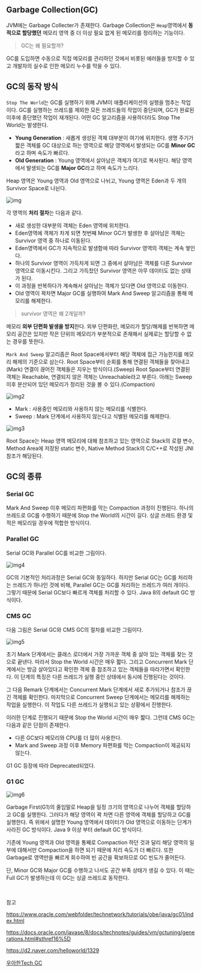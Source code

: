 ## Garbage Collection(GC)

JVM에는 Garbage Collecter가 존재한다. Garbage Collection은 `Heap`영역에서 **동적으로 할당했던** 메모리 영역 중 더 이상 필요 없게 된 메모리를 정리하는 기능이다.

> GC는 왜 필요할까?

GC를 도입하면 수동으로 직접 메모리를 관리하던 것에서 비롯된 에러들을 방지할 수 있고 개발자의 실수로 인한 메모리 누수를 막을 수 있다.

## GC의 동작 방식

`Stop The World`는 GC를 실행하기 위해 JVM이 애플리케이션의 실행을 멈추는 작업이다. GC를 실행하는 쓰레드를 제외한 모든 쓰레드들의 작업이 중단되며, GC가 완료된 이후에 중단했던 작업이 재개된다. 어떤 GC 알고리즘을 사용하더라도 Stop The World는 발생한다.

- **Young Generation** : 새롭게 생성된 객체 대부분이 여기에 위치한다. 생명 주기가 짧은 객체를 GC 대상으로 하는 영역으로 해당 영역에서 발생되는 GC를 **Minor GC**라고 하며 속도가 빠르다.
- **Old Generation** : Young 영역에서 살아남은 객체가 여기로 복사된다. 해당 영역에서 발생되는 GC를 **Major GC**라고 하며 속도가 느리다.

Heap 영역은 Young 영역과 Old 영역으로 나뉘고, Young 영역은 Eden과 두 개의 Survivor Space로 나뉜다.

![img](https://github.com/dilmah0203/TIL/blob/main/Image/Heap.png)

각 영역의 **처리 절차**는 다음과 같다.

- 새로 생성한 대부분의 객체는 Eden 영역에 위치한다.
- Eden영역에 객체가 차게 되면 첫번째 Minor GC가 발생한 후 살아남은 객체는 Survivor 영역 중 하나로 이동된다.
- Eden영역에서 GC가 지속적으로 발생함에 따라 Survivor 영역의 객체는 계속 쌓인다. 
- 하나의 Survivor 영역이 가득차게 되면 그 중에서 살아남은 객체를 다른 Survivor영역으로 이동시킨다. 그리고 가득찼던 Survivor 영역은 아무 데이터도 없는 상태가 된다.
- 이 과정을 반복하다가 계속해서 살아남는 객체가 있다면 Old 영역으로 이동한다. 
- Old 영역이 꽉차면 Major GC를 실행하여 Mark And Sweep 알고리즘을 통해 메모리를 해제한다.

> survivor 영역은 왜 2개일까?

메모리 **외부 단편화 발생을 방지**한다. 외부 단편화란, 메모리가 할당/해제를 반복하면 메모리 공간은 있지만 작은 단위의 메모리가 부분적으로 존재해서 실제로는 할당할 수 없는 경우를 뜻한다.

`Mark And Sweep` 알고리즘은 Root Space에서부터 해당 객체에 접근 가능한지를 메모리 해제의 기준으로 삼는다. Root Space부터 순회를 통해 연결된 객체들을 찾아내고(Mark) 연결이 끊어진 객체들은 지우는 방식이다.(Sweep) Root Space부터 연결된 객체는 Reachable, 연결되지 않은 객체는 Unreachable라고 부른다. 아래는 Sweep이후 분산되어 있던 메모리가 정리된 것을 볼 수 있다.(Compaction)

![img2](https://github.com/dilmah0203/TIL/blob/main/Image/Mark_Sweep.png)

- Mark : 사용중인 메모리와 사용하지 않는 메모리를 식별한다.
- Sweep : Mark 단계에서 사용하지 않는다고 식별된 메모리를 해제한다.

![img3](https://github.com/dilmah0203/TIL/blob/main/Image/Root%20Space.png)

Root Space는 Heap 영역 메모리에 대해 참조하고 있는 영역으로 Stack의 로컬 변수, Method Area에 저장된 static 변수, Native Method Stack의 C/C++로 작성된 JNI참조가 해당된다. 

## GC의 종류

### Serial GC

Mark And Sweep 이후 메모리 파편화를 막는 Compaction 과정이 진행된다. 하나의 쓰레드로 GC를 수행하기 때문에 Stop the World의 시간이 길다. 싱글 쓰레드 환경 및 적은 메모리일 경우에 적합한 방식이다.

### Parallel GC

Serial GC와 Parallel GC를 비교한 그림이다.

![img4](https://github.com/dilmah0203/TIL/blob/main/Image/Parallel%20GC.png)

GC의 기본적인 처리과정은 Serial GC와 동일하다. 하지만 Serial GC는 GC를 처리하는 쓰레드가 하나인 것에 비해, Parallel GC는 GC를 처리하는 쓰레드가 여러 개이다. 그렇기 때문에 Serial GC보다 빠르게 객체를 처리할 수 있다. Java 8의 default GC 방식이다.

### CMS GC

다음 그림은 Serial GC와 CMS GC의 절차를 비교한 그림이다. 

![img5](https://github.com/dilmah0203/TIL/blob/main/Image/CMS%20GC.png)

초기 Mark 단계에서는 클래스 로더에서 가장 가까운 객체 중 살아 있는 객체를 찾는 것으로 끝낸다. 따라서 Stop the World 시간은 매우 짧다. 그리고 Concurrent Mark 단계에서는 방금 살아있다고 확인한 객체 중 참조하고 있는 객체들을 따라가면서 확인한다. 이 단계의 특징은 다른 쓰레드가 실행 중인 상태에서 동시에 진행된다는 것이다.

그 다음 Remark 단계에서는 Concurrent Mark 단계에서 새로 추가되거나 참조가 끊긴 객체를 확인한다. 마지막으로 Concurrent Sweep 단계에서는 메모리를 해제하는 작업을 실행한다. 이 작업도 다른 쓰레드가 실행되고 있는 상황에서 진행한다.

이러한 단계로 진행되기 때문에 Stop the World 시간이 매우 짧다. 그런데 CMS GC는 다음과 같은 단점이 존재한다.

- 다른 GC보다 메모리와 CPU를 더 많이 사용한다.
- Mark and Sweep 과정 이후 Memory 파편화를 막는 Compaction이 제공되지 않는다.

G1 GC 등장에 따라 Deprecated되었다.

### G1 GC

![img6](https://github.com/dilmah0203/TIL/blob/main/Image/G1GC_Heap.PNG)

Garbage First(G1)의 줄임말로 Heap을 일정 크기의 영역으로 나누어 객체를 할당하고 GC를 실행한다. 그러다가 해당 영역이 꽉 차면 다른 영역에 객체를 할당하고 GC를 실행한다. 즉 위에서 설명한 Young 영역에서 데이터가 Old 영역으로 이동하는 단계가 사라진 GC 방식이다. Java 9 이상 부터 default GC 방식이다.

기존에 Young 영역과 Old 영역을 통째로 Compaction 하던 것과 달리 해당 영역의 일부에 대해서만 Compaction을 하면 되기 때문에 처리 속도가 더 빠르다. 또한 Garbage로 영역만을 빠르게 회수하여 빈 공간을 확보하므로 GC 빈도가 줄어든다.

단, Minor GC와 Major GC를 수행하고 나서도 공간 부족 상태가 생길 수 있다. 이 때는 Full GC가 발생하는데 이 GC는 싱글 쓰레드로 동작한다.

<br>

참고

https://www.oracle.com/webfolder/technetwork/tutorials/obe/java/gc01/index.html

https://docs.oracle.com/javase/8/docs/technotes/guides/vm/gctuning/generations.html#sthref16%5D

https://d2.naver.com/helloworld/1329

[우아한Tech GC](https://www.youtube.com/watch?v=FMUpVA0Vvjw)
